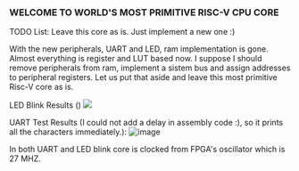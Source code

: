 ### WELCOME TO WORLD'S MOST PRIMITIVE RISC-V CPU CORE ###

TODO List:
Leave this core as is. Just implement a new one :)

With the new peripherals, UART and LED, ram implementation is gone. Almost everything is register and LUT based now. 
I suppose I should remove peripherals from ram, implement a sistem bus and assign addresses to peripheral registers. Let us put that aside and leave this most primitive Risc-V core as is. 

LED Blink Results ()
![]([http://i.imgur.com/OUkLi.gif](https://imgur.com/xsmCRtg))

UART Test Results (I could not add a delay in assembly code :), so it prints all the characters immediately.):
![image](https://github.com/saahinduran/pRiscV/assets/68019897/550a83a7-d090-4c4c-a7b5-d420f649a9dc)

In both UART and LED blink core is clocked from FPGA's oscillator which is 27 MHZ.
